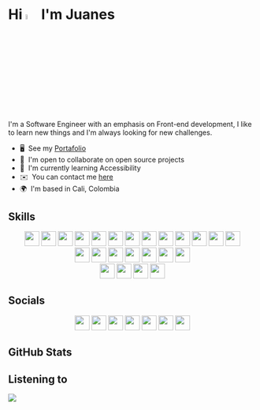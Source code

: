 <!-- markdownlint-disable MD030 MD033 -->

# Hi <img src="https://media.giphy.com/media/hvRJCLFzcasrR4ia7z/giphy.gif" width="5%" /> I'm Juanes

I'm a Software Engineer with an emphasis on Front-end development, I like to learn new things and I'm always looking for new challenges.

-   🖥️  See my [Portafolio](http://juanescacha.github.io)
-   🤝  I'm open to collaborate on open source projects
-   🧠  I'm currently learning Accessibility
-   ✉️  You can contact me [here](https://www.linkedin.com/in/juanescacha/)
-   🌍  I'm based in Cali, Colombia
<!-- -   🚀  I'm currently working on [application-name](http://myapp.com) -->

## Skills

<div align="center">
<!-- Go -->
<!-- <img src="https://img.shields.io/badge/Go-282C34?logo=go&logoColor=00ADD8" height="30" /> -->
<!-- Python -->
<!-- <img src="https://img.shields.io/endpoint.svg?url=https://gist.githubusercontent.com/Juanescacha/cb8ff49f53d434d7f7cad2c5df73db1a/raw/b759d83b2849b6ae036a15341c25b3842f31c389/PythonBadge.json" height="30" /> -->
<!-- HTML5 -->
<img src="https://img.shields.io/endpoint.svg?url=https://gist.githubusercontent.com/Juanescacha/bc949d8e48f9c3f69ab180a0acb75ddc/raw/a53a9be59b710718baeb75443baef685b7b120c9/HTML5Badge.json" height="30" />
<!-- CSS3 -->
<img src="https://img.shields.io/endpoint.svg?url=https://gist.githubusercontent.com/Juanescacha/987c260db470d3202ae9803e59f3db5e/raw/ce3f8d033892628cbe77513449f0faf17ea21b8d/CSS3Badge.json" height="30" />
<!-- JavaScript -->
<img src="https://img.shields.io/endpoint.svg?url=https://gist.githubusercontent.com/Juanescacha/19ef3563ce77be936fb477ee77e4fdc2/raw/4b45b833d48b9b4262f77d6fb0ca0e127d064e78/JavascriptBadge.json" height="30">
<!-- TypeScript -->
<img src="https://img.shields.io/endpoint.svg?url=https://gist.githubusercontent.com/Juanescacha/cf8becfa3c1217cf3d39156fe645c6ce/raw/174df81e680932dc7a8d9623ed252317cc3fb116/TypescriptBadge.json" height="30" />
<!-- Vite -->
<img src="https://img.shields.io/endpoint.svg?url=https://gist.githubusercontent.com/Juanescacha/4803fdf95acc4cef4b8256ea98d86ceb/raw/629bb4e5b2857579bd39e35e8014758fb06167c6/viteBadge.json" height="30" />
<!-- Vue.js -->
<img src="https://img.shields.io/endpoint.svg?url=https://gist.githubusercontent.com/Juanescacha/0b097ee0815aac83a2432c2869361f0c/raw/f177f93479fb4d058e2534d3a6be87072fb0cf68/VueBadge.json" height="30" />
<!-- React -->
<img src="https://img.shields.io/badge/React-282C34?logo=react&logoColor=61DAFB" height="30" />
<!-- Vitest -->
<img src="https://img.shields.io/endpoint.svg?url=https://gist.githubusercontent.com/Juanescacha/7d59c2c5527fe9fbb69a85755809c75c/raw/bc84d43749fb88eab5b433057c1da49a5b997d03/VitestBadge.json" height="30" />
<!-- Tailwind -->
<img src="https://img.shields.io/badge/Tailwind-282C34?logo=tailwind-css&logoColor=38bdf8" height="30" />
<!-- Sass -->
 <img src="https://img.shields.io/endpoint.svg?url=https://gist.githubusercontent.com/Juanescacha/f244844a18d3634a7d78d4e468a0afcd/raw/dc260fc38f15b8e76d185b238f652cf5f9ca09fc/SassBadge.json" height="30" />
<!-- Next.js -->
<!-- <img src="https://img.shields.io/badge/Next.js-282C34?logo=next.js&logoColor=FFFFFF" height="30" /> -->
<!-- Redux -->
<!-- <img src="https://img.shields.io/badge/Redux-282C34?logo=redux&logoColor=764ABC" height="30" /> -->
<!-- Npm -->
<!-- <img src="https://img.shields.io/endpoint.svg?url=https://gist.githubusercontent.com/Juanescacha/ef1695226e8ec433db7e51e195f8a426/raw/4bd59166757e099319a9b879c0b3c411d3045473/NpmBadge.json" height="30" /> -->
<!-- Nodejs -->
<!-- <img src="https://img.shields.io/endpoint.svg?url=https://gist.githubusercontent.com/Juanescacha/bfb565fe15c3e3a55bb6340934be0bde/raw/f282aaa20cb0b09445ada06bcf37fa97804613aa/NodejsBadge.json" height="30" /> -->
<!-- Express -->
<!-- <img src="https://img.shields.io/badge/Express-282C34?logo=express&logoColor=FFFFFF" height="30" /> -->
<!-- MongoDB -->
<img src="https://img.shields.io/endpoint.svg?url=https://gist.githubusercontent.com/Juanescacha/44687f32191b68d47040f137ed40c0c6/raw/92836b7d5eaa97b53173f26ef9bf28240cf6dbac/MongoDBBadge.json" height="30" />
<!-- PostgreSQL -->
<img src="https://img.shields.io/endpoint.svg?url=https://gist.githubusercontent.com/Juanescacha/c3def1dd495f7a7fc4d3dbb5710a2bbb/raw/8cf2494d791754b7edddbb8f6df5b19ad649c06f/PostgreSQLBadge.json" height="30" />
<!-- Django -->
<!-- <img src="https://img.shields.io/badge/Django-282C34?logo=Django&logoColor=44B78B" height="30" /> -->
<!-- GraphQL -->
<img src="https://img.shields.io/badge/GraphQL-282C34?logo=graphql&logoColor=E10098" height="30" />
 <br />
<!-- Flask -->
<!-- <img src="https://img.shields.io/badge/Flask-282C34?logo=flask" height="30" /> -->
<!-- FastAPI -->
<!-- <img src="https://img.shields.io/badge/FastAPI-282C34?logo=fastapi&logoColor=009688" height="30" /> -->
<!-- MYSQL -->
<!-- <img src="https://img.shields.io/badge/MySQL-282C34?logo=mysql&logoColor=4479A1" height="30" /> -->
<!-- Bootstrap -->
<!-- <img src="https://img.shields.io/badge/Bootstrap-282C34?logo=bootstrap&logoColor=7952B3" height="30" /> -->
<!-- JQuery -->
<!-- <img src="https://img.shields.io/badge/JQuery-282C34?logo=jquery&logoColor=0769AD" height="30" /> -->
<!-- Material Design -->
<!-- <img src="https://img.shields.io/badge/Material%20Design-282C34?logo=material%20design&logoColor=757575" height="30" /> -->
<!-- Material UI -->
<!-- <img src="https://img.shields.io/badge/Material%20UI-282C34?logo=mui&logoColor=007FFF" height="30" /> -->
<!-- Angular -->
<!-- <img src="https://img.shields.io/badge/Angular-282C34?logo=angular&logoColor=DD0031" height="30" /> -->
<!-- PHP -->
<!-- <img src="https://img.shields.io/badge/PHP-282C34?logo=php&logoColor=777BB4" height="30" /> -->
<!-- Spring -->
<!-- <img src="https://img.shields.io/badge/Spring-282C34?logo=spring&logoColor=6DB33F" height="30" /> -->
<!-- Ruby -->
<!-- <img src="https://img.shields.io/badge/Ruby-282C34?logo=ruby&logoColor=CC342D" height="30" /> -->
<!-- Docker -->
<!-- <img src="https://img.shields.io/badge/Docker-282C34?logo=Docker&logoColor=2496ED" height="30" /> -->
<!-- Kubernetes -->
<!-- <img src="https://img.shields.io/badge/Kubernetes-282C34?logo=Kubernetes&logoColor=326CE5" height="30" /> -->
<!-- Amazon AWS -->
<!-- <img src="https://img.shields.io/badge/Amazon%20AWS-282C34?logo=amazon%20aws" height="30" /> -->
<!-- Netlify -->
<!-- <img src="https://img.shields.io/badge/Netlify-282C34?logo=netlify&logoColor=00C7B7" height="30" /> -->
<!-- Vercel -->
<!-- <img src="https://img.shields.io/badge/Vercel-282C34?logo=vercel" height="30" /> -->
<!-- Render -->
<!-- <img src="https://img.shields.io/badge/Render-282C34?logo=render&logoColor=46E3B7" height="30" /> -->
<!-- Microsoft Azure -->
<img src="https://img.shields.io/endpoint.svg?url=https://gist.githubusercontent.com/Juanescacha/4a05071ea690d8880bd2f77ba98389da/raw/f4ae2318944244440f420c0bc0e5d974c31c7c0c/AzureBadge.json" height="30" />
<!-- Git -->
<img src="https://img.shields.io/badge/Git-282C34?logo=git&logoColor=F05032" height="30" />
<!-- VS Code -->
<img src="https://img.shields.io/endpoint.svg?url=https://gist.githubusercontent.com/Juanescacha/8495419d119e7e3e4354da231f3d7ac5/raw/31ba766a522f8ef4975917f2497540b7e52efe50/VSCodeBadge.json" height="30" />
<!-- Confluence -->
<img src="https://img.shields.io/endpoint.svg?url=https://gist.githubusercontent.com/Juanescacha/0df5b6bcb05ff0ef752c7a4ef7bb4367/raw/2b90036b43974be2933d46e2a137bc45ed8ca6d7/ConfluenceBadge.json" height="30" />
<!-- Jira -->
<img src="https://img.shields.io/endpoint.svg?url=https://gist.githubusercontent.com/Juanescacha/2acc45736a576f0af5328a1c7394b58e/raw/87a0b70a8817cf163107d520fe1858ccc4902978/JiraBadge.json" height="30" />
<!-- Microsoft Teams -->
<img src="https://img.shields.io/endpoint.svg?url=https://gist.githubusercontent.com/Juanescacha/0c27d344a2eddae2df0f8e43ade19433/raw/1d2e60a1d0498b7278ae32f90052e6d0e12213ae/TeamsBadge.json" height="30" />
<!-- Notion -->
<!-- <img src="https://img.shields.io/endpoint.svg?url=https://gist.githubusercontent.com/Juanescacha/0a04d3656d0ceab9f4bbeec33da8a802/raw/80efd176acbe2c4903b51119919e878a726f5639/NotionBadge.json" height="30" /> -->
<!-- Creative -->
<!-- Figma -->
<img src="https://img.shields.io/endpoint.svg?url=https://gist.githubusercontent.com/Juanescacha/106f4ddcc3d87c4bacf2e48dd6f5d753/raw/44dbc59c64b2adc556ff299fd6deb3dce996f5e4/FigmaBadge.json" height="30" />
<br />
<!-- Photoshop -->
<img src="https://img.shields.io/endpoint.svg?url=https://gist.githubusercontent.com/Juanescacha/f983d0698354ede1e88cedde67780f4b/raw/0231f651fe212eb6c8cb7db53d39f7c7d6a071d4/PhotoshopBadge.json" height="30" />
<!-- Illustrator -->
<img src="https://img.shields.io/endpoint.svg?url=https://gist.githubusercontent.com/Juanescacha/b3984faf524291c417d0b92f1ff449b7/raw/31ba901cc116809828b1976be8f3b68f27efc1e2/IllustratorBadge.json" height="30" />
<!-- After Effects -->
<img src="https://img.shields.io/endpoint.svg?url=https://gist.githubusercontent.com/Juanescacha/9aa1e045b30f751aa14285c8391ed98d/raw/48027d7e68f4ad215d1d2247b67dd13aa72c8503/AfterEffectsBadge.json" height="30" />
<!-- Premiere Pro -->
<img src="https://img.shields.io/endpoint.svg?url=https://gist.githubusercontent.com/Juanescacha/50e655a8598d2fac8d86bf5941768f6f/raw/7a97867a1b63ef2049ec7258d530f9b42d4cfc59/PremiereProBadge.json" height="30" />
</div>

## Socials

<div align="center">

[<img src="https://img.shields.io/badge/LinkedIn-0A66C2?logo=linkedin&logoColor=FFF" height="30" />](https://www.linkedin.com/in/juanescacha)
[<img src="https://img.shields.io/badge/Twitter-1DA1F2?logo=twitter&logoColor=FFF" height="30" />](https://twitter.com/juanescacha)
[<img src="https://img.shields.io/badge/Twitch-9146FF?logo=twitch&logoColor=FFF" height="30" />](https://www.twitch.tv/juanescacha_)
[<img src="https://img.shields.io/badge/Discord-7289DA?logo=Discord&logoColor=FFF" height="30" />](https://discord.com/users/736992692277608459)
[<img src="https://img.shields.io/badge/Instagram-E4405F?logo=Instagram&logoColor=FFF" height="30" />](https://www.instagram.com/juanescacha_)
[<img src="https://img.shields.io/badge/Youtube-FF0000?logo=Youtube&logoColor=FFF" height="30" />](https://www.youtube.com/juanescacha)
[<img src="https://img.shields.io/badge/Github-000?logo=Github&logoColor=FFF" height="30" />](https://www.github.com/juanescacha)

</div>
<!-- https://readmestats.999857.xyz/api/top-langs/?username=juanescacha&langs_count=6&hide_border=true&layout=compact&theme=dark -->
<!-- https://github-readme-stats.vercel.app/api/top-langs/?username=juanescacha&layout=compact&hide_border=true&theme=transparent -->

## GitHub Stats

<picture>
  <source
    srcset="https://readme-stats-delivery-klad.vercel.app/api?username=juanescacha&show_icons=true&count_private=true&hide_border=true&theme=dark&bg_color=00000000"
    media="(prefers-color-scheme: dark)"
  />
  <source
    srcset="https://readmestats.999857.xyz/api?username=juanescacha&show_icons=true&count_private=true&hide_border=true&theme=light"
    media="(prefers-color-scheme: light)"
  />
</picture>

<picture>
  <source
    srcset="https://github-readme-stats.vercel.app/api/top-langs/?username=juanescacha&layout=compact&hide_border=true&theme=dark&bg_color=00000000"
    media="(prefers-color-scheme: dark)"
  />
  <source
    srcset="https://github-readme-stats.vercel.app/api/top-langs/?username=juanescacha&layout=compact&hide_border=true&theme=light"
    media="(prefers-color-scheme: light)"
  />
</picture>

<!-- <img src="https://komarev.com/ghpvc/?username=juanescacha"> -->

## Listening to

<a href="https://spotify-github-profile.vercel.app/api/view?uid=31mxi5kts24htqt7aiwrfqthcf3i&redirect=true">
<picture>
<source srcset="https://spotify-github-profile.vercel.app/api/view?uid=31mxi5kts24htqt7aiwrfqthcf3i&cover_image=false&theme=default&show_offline=false&background_color=121212&bar_color=53b14f&bar_color_cover=false" media="(prefers-color-scheme: light)">
<img src="https://spotify-github-profile.vercel.app/api/view?uid=31mxi5kts24htqt7aiwrfqthcf3i&cover_image=true&theme=novatorem&bar_color=ffffff&bar_color_cover=false&show_offline=false">
</picture>
</a>

<!-- ## Support Me

<a href="https://www.buymeacoffee.com/Juanescacha">
<img src="https://cdn.buymeacoffee.com/buttons/v2/default-yellow.png" width="180" />
</a> -->
